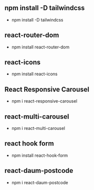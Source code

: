## npm install -D tailwindcss

- npm install -D tailwindcss

## react-router-dom

- npm install react-router-dom

## react-icons

- npm install react-icons

## React Responsive Carousel

- npm i react-responsive-carousel

## react-multi-carousel

- npm i react-multi-carousel

## react hook form

- npm install react-hook-form

## react-daum-postcode

- npm i react-daum-postcode
